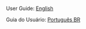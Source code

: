 User Guide: [English](https://github.com/Delutto/Tile-Bulinator/blob/main/README_EN.md)

Guia do Usuário: [Português BR](https://github.com/Delutto/Tile-Bulinator/blob/main/README_BR.md)
